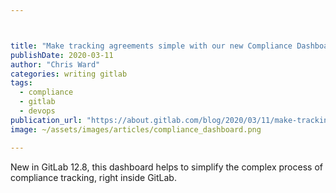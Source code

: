 ```yaml
---



title: "Make tracking agreements simple with our new Compliance Dashboard"
publishDate: 2020-03-11
author: "Chris Ward"
categories: writing gitlab
tags: 
  - compliance
  - gitlab
  - devops
publication_url: "https://about.gitlab.com/blog/2020/03/11/make-tracking-agreements-simple-compliance-dashboard/"
image: ~/assets/images/articles/compliance_dashboard.png

---
```

New in GitLab 12.8, this dashboard helps to simplify the complex process of compliance tracking, right inside GitLab.